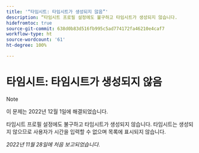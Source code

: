 ```yaml
---
title: '“타임시트: 타임시트가 생성되지 않음”'
description: “타임시트 프로필 설정에도 불구하고 타임시트가 생성되지 않습니다.
hidefromtoc: true
source-git-commit: 638d0b83d516fb995c5ad774172fa46210e4caf7
workflow-type: ht
source-wordcount: '61'
ht-degree: 100%

---
```



# 타임시트: 타임시트가 생성되지 않음

>[!NOTE]
>이 문제는 2022년 12월 1일에 해결되었습니다.

타임시트 프로필 설정에도 불구하고 타임시트가 생성되지 않습니다. 타임시트는 생성되지 않으므로 사용자가 시간을 입력할 수 없으며 목록에 표시되지 않습니다.

_2022년 11월 28일에 처음 보고되었습니다._

